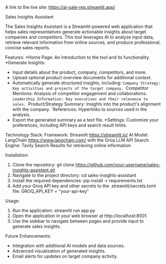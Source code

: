 A link to the live site: https://ai-sale-rep.streamlit.app/

Sales Insights Assistant

The Sales Insights Assistant is a Streamlit-powered web application that helps sales representatives generate actionable insights about target companies and competitors. This tool leverages AI to analyze input data, retrieve relevant information from online sources, and produce professional, concise sales reports.


Features:
*Home Page: An introduction to the tool and its functionality.
*Generate Insights: 
 - Input details about the product, company, competitors, and more.
 - Upload optional product overview documents for additional context.
 - Automatically generate structured insights, including:
    `Company Strategy: Key activities and projects of the target company.
    `Competitor Mentions: Analysis of competitor engagement and collaborations.
    `Leadership Information: Key executives and their relevance to sales.
    `Product/Strategy Summary: Insights into the product's alignment with the company.
    `References: Hyperlinks to sources used in the analysis.
 - Export the generated summary as a text file.
*Settings: Customize your preferences, including API keys and search result limits.


Technology Stack:
Framework: Streamlit https://streamlit.io/
AI Model: LangChain https://www.langchain.com/ with the Groq LLM API
Search Engine: Tavily Search Results for retrieving online information


Installation:
1. Clone the repository: git clone https://github.com/your-username/sales-insights-assistant.git
2. Navigate to the project directory: cd sales-insights-assistant
3. Install the required dependencies: pip install -r requirements.txt
4. Add your Groq API key and other secrets to the .streamlit/secrets.toml file: GROQ_API_KEY = "your-api-key"


Usage:
1. Run the application: streamlit run app.py
2. Open the application in your web browser at http://localhost:8501.
3. Use the sidebar to navigate between pages and provide input to generate sales insights.


Future Enhancements:
 - Integration with additional AI models and data sources.
 - Advanced visualization of generated insights.
 - Email alerts for updates on target company activity.
